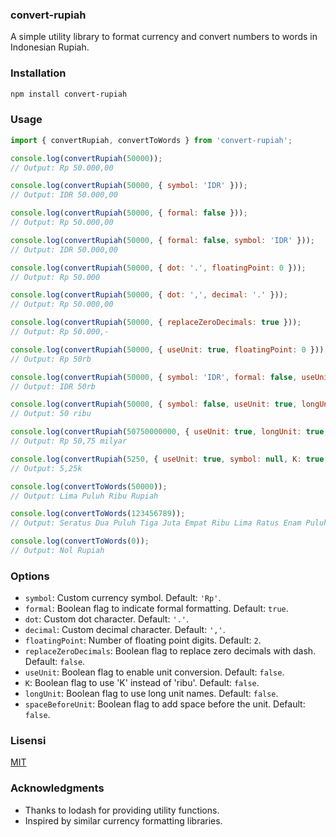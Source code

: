 ### **convert-rupiah**

A simple utility library to format currency and convert numbers to words in Indonesian Rupiah.

### Installation

```bash
npm install convert-rupiah
```

### Usage

```javascript
import { convertRupiah, convertToWords } from 'convert-rupiah';

console.log(convertRupiah(50000));
// Output: Rp 50.000,00

console.log(convertRupiah(50000, { symbol: 'IDR' }));
// Output: IDR 50.000,00

console.log(convertRupiah(50000, { formal: false }));
// Output: Rp 50.000,00

console.log(convertRupiah(50000, { formal: false, symbol: 'IDR' }));
// Output: IDR 50.000,00

console.log(convertRupiah(50000, { dot: '.', floatingPoint: 0 }));
// Output: Rp 50.000

console.log(convertRupiah(50000, { dot: ',', decimal: '.' }));
// Output: Rp 50.000,00

console.log(convertRupiah(50000, { replaceZeroDecimals: true }));
// Output: Rp 50.000,-

console.log(convertRupiah(50000, { useUnit: true, floatingPoint: 0 }));
// Output: Rp 50rb

console.log(convertRupiah(50000, { symbol: 'IDR', formal: false, useUnit: true, K: true, floatingPoint: 0 }));
// Output: IDR 50rb

console.log(convertRupiah(50000, { symbol: false, useUnit: true, longUnit: true, spaceBeforeUnit: true, floatingPoint: 0 }));
// Output: 50 ribu

console.log(convertRupiah(50750000000, { useUnit: true, longUnit: true, spaceBeforeUnit: true, formal: false }));
// Output: Rp 50,75 milyar

console.log(convertRupiah(5250, { useUnit: true, symbol: null, K: true }));
// Output: 5,25k
```

```javascript
console.log(convertToWords(50000));
// Output: Lima Puluh Ribu Rupiah

console.log(convertToWords(123456789));
// Output: Seratus Dua Puluh Tiga Juta Empat Ribu Lima Ratus Enam Puluh Tujuh Ribu Delapan Ratus Sembilan Puluh

console.log(convertToWords(0));
// Output: Nol Rupiah
```

### Options

- `symbol`: Custom currency symbol. Default: `'Rp'`.
- `formal`: Boolean flag to indicate formal formatting. Default: `true`.
- `dot`: Custom dot character. Default: `'.'`.
- `decimal`: Custom decimal character. Default: `','`.
- `floatingPoint`: Number of floating point digits. Default: `2`.
- `replaceZeroDecimals`: Boolean flag to replace zero decimals with dash. Default: `false`.
- `useUnit`: Boolean flag to enable unit conversion. Default: `false`.
- `K`: Boolean flag to use 'K' instead of 'ribu'. Default: `false`.
- `longUnit`: Boolean flag to use long unit names. Default: `false`.
- `spaceBeforeUnit`: Boolean flag to add space before the unit. Default: `false`.

### Lisensi
[MIT](https://github.com/Amarudinn/convert-to-rupiah/blob/main/LICENSE.txt)

### Acknowledgments

- Thanks to lodash for providing utility functions.
- Inspired by similar currency formatting libraries.